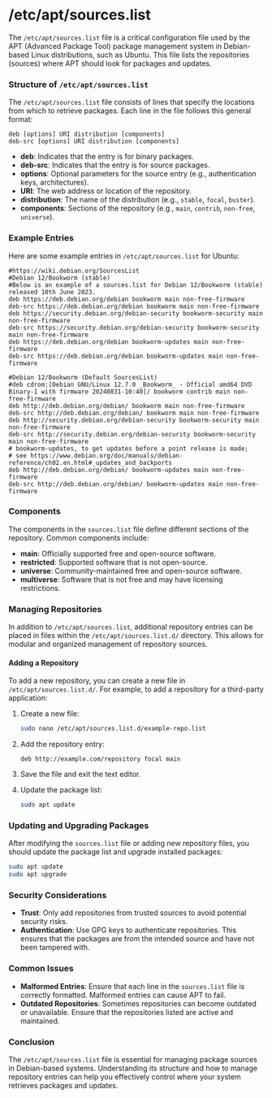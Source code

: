 # /etc/apt/sources.list

The `/etc/apt/sources.list` file is a critical configuration file used by the APT (Advanced Package Tool) package management system in Debian-based Linux distributions, such as Ubuntu. This file lists the repositories (sources) where APT should look for packages and updates.

### Structure of `/etc/apt/sources.list`

The `/etc/apt/sources.list` file consists of lines that specify the locations from which to retrieve packages. Each line in the file follows this general format:

```plaintext
deb [options] URI distribution [components]
deb-src [options] URI distribution [components]
```

- **deb**: Indicates that the entry is for binary packages.
- **deb-src**: Indicates that the entry is for source packages.
- **options**: Optional parameters for the source entry (e.g., authentication keys, architectures).
- **URI**: The web address or location of the repository.
- **distribution**: The name of the distribution (e.g., `stable`, `focal`, `buster`).
- **components**: Sections of the repository (e.g., `main`, `contrib`, `non-free`, `universe`).

### Example Entries

Here are some example entries in `/etc/apt/sources.list` for Ubuntu:

```plaintext
#https://wiki.debian.org/SourcesList
#Debian 12/Bookworm (stable)
#Below is an example of a sources.list for Debian 12/Bookworm (stable) released 10th June 2023.
deb https://deb.debian.org/debian bookworm main non-free-firmware
deb-src https://deb.debian.org/debian bookworm main non-free-firmware
deb https://security.debian.org/debian-security bookworm-security main non-free-firmware
deb-src https://security.debian.org/debian-security bookworm-security main non-free-firmware
deb https://deb.debian.org/debian bookworm-updates main non-free-firmware
deb-src https://deb.debian.org/debian bookworm-updates main non-free-firmware

#Debian 12/Bookworm (Default SourcesList)
#deb cdrom:[Debian GNU/Linux 12.7.0 _Bookworm_ - Official amd64 DVD Binary-1 with firmware 20240831-10:40]/ bookworm contrib main non-free-firmware
deb http://deb.debian.org/debian/ bookworm main non-free-firmware
deb-src http://deb.debian.org/debian/ bookworm main non-free-firmware
deb http://security.debian.org/debian-security bookworm-security main non-free-firmware
deb-src http://security.debian.org/debian-security bookworm-security main non-free-firmware
# bookworm-updates, to get updates before a point release is made;
# see https://www.debian.org/doc/manuals/debian-reference/ch02.en.html#_updates_and_backports
deb http://deb.debian.org/debian/ bookworm-updates main non-free-firmware
deb-src http://deb.debian.org/debian/ bookworm-updates main non-free-firmware
```

### Components

The components in the `sources.list` file define different sections of the repository. Common components include:

- **main**: Officially supported free and open-source software.
- **restricted**: Supported software that is not open-source.
- **universe**: Community-maintained free and open-source software.
- **multiverse**: Software that is not free and may have licensing restrictions.

### Managing Repositories

In addition to `/etc/apt/sources.list`, additional repository entries can be placed in files within the `/etc/apt/sources.list.d/` directory. This allows for modular and organized management of repository sources.

#### Adding a Repository

To add a new repository, you can create a new file in `/etc/apt/sources.list.d/`. For example, to add a repository for a third-party application:

1. Create a new file:

   ```sh
   sudo nano /etc/apt/sources.list.d/example-repo.list
   ```

2. Add the repository entry:

   ```plaintext
   deb http://example.com/repository focal main
   ```

3. Save the file and exit the text editor.

4. Update the package list:

   ```sh
   sudo apt update
   ```

### Updating and Upgrading Packages

After modifying the `sources.list` file or adding new repository files, you should update the package list and upgrade installed packages:

```sh
sudo apt update
sudo apt upgrade
```

### Security Considerations

- **Trust**: Only add repositories from trusted sources to avoid potential security risks.
- **Authentication**: Use GPG keys to authenticate repositories. This ensures that the packages are from the intended source and have not been tampered with.

### Common Issues

- **Malformed Entries**: Ensure that each line in the `sources.list` file is correctly formatted. Malformed entries can cause APT to fail.
- **Outdated Repositories**: Sometimes repositories can become outdated or unavailable. Ensure that the repositories listed are active and maintained.

### Conclusion

The `/etc/apt/sources.list` file is essential for managing package sources in Debian-based systems. Understanding its structure and how to manage repository entries can help you effectively control where your system retrieves packages and updates.
